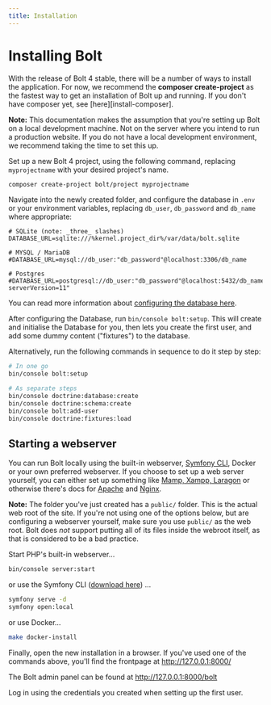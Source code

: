 ```yaml
---
title: Installation
---
```

Installing Bolt
===============

With the release of Bolt 4 stable, there will be a number of ways to install
the application. For now, we recommend the **composer create-project** as the
fastest way to get an installation of Bolt up and running. If you don't have
composer yet, see [here][install-composer].

<p class="note"><strong>Note:</strong> This documentation makes the assumption
that you're setting up Bolt on a local development machine. Not on the server
where you intend to run a production website. If you do not have a local
development environment, we recommend taking the time to set this up. </p>

Set up a new Bolt 4 project, using the following command, replacing
`myprojectname` with your desired project's name.

```bash
composer create-project bolt/project myprojectname
```

Navigate into the newly created folder, and configure the database in `.env` or
your environment variables, replacing `db_user`, `db_password` and `db_name`
where appropriate:

```env
# SQLite (note: _three_ slashes)
DATABASE_URL=sqlite:///%kernel.project_dir%/var/data/bolt.sqlite

# MYSQL / MariaDB
#DATABASE_URL=mysql://db_user:"db_password"@localhost:3306/db_name

# Postgres
#DATABASE_URL=postgresql://db_user:"db_password"@localhost:5432/db_name?serverVersion=11"

```

You can read more information about [configuring the database here][db-setup].

After configuring the Database, run `bin/console bolt:setup`. This will create
and initialise the Database for you, then lets you create the first user, and
add some dummy content ("fixtures") to the database.

Alternatively, run the following commands in sequence to do it step by step:

```bash
# In one go
bin/console bolt:setup

# As separate steps
bin/console doctrine:database:create
bin/console doctrine:schema:create
bin/console bolt:add-user
bin/console doctrine:fixtures:load
```

Starting a webserver
--------------------

You can run Bolt locally using the built-in webserver, [Symfony CLI][cli],
Docker or your own preferred webserver. If you choose to set up a web server
yourself, you can either set up something like [Mamp, Xampp, Laragon][local] or
otherwise there's docs for [Apache][apache] and [Nginx][nginx].

<p class="note"><strong>Note:</strong> The folder you've just created has a
<code>public/</code> folder. This is the actual web root of the site. If you're
not using one of the options below, but are configuring a webserver yourself,
make sure you use <code>public/</code> as the web root. Bolt does <em>not</em>
support putting all of its files inside the webroot itself, as that is
considered to be a bad practice.</p>

Start PHP's built-in webserver…

```bash
bin/console server:start
```

or use the Symfony CLI ([download here][cli]) …

```bash
symfony serve -d
symfony open:local
```

or use Docker…

```bash
make docker-install
```

Finally, open the new installation in a browser. If you've used one of the
commands above, you'll find the frontpage at http://127.0.0.1:8000/

The Bolt admin panel can be found at http://127.0.0.1:8000/bolt

Log in using the credentials you created when setting up the first user.

[cli]: https://symfony.com/download
[get-composer]: ./composer-create-project/install-composer
[db-setup]: ../configuration/database
[local]: https://www.slant.co/topics/5299/versus/~laragon_vs_xampp_vs_mamp
[apache]: webserver/apache
[nginx]: webserver/nginx

